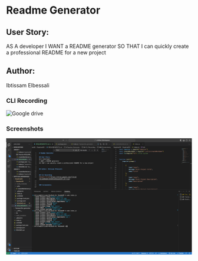 # Readme Generator

## User Story: 
AS A developer
I WANT a README generator
SO THAT I can quickly create a professional README for a new project


## Author: 
Ibtissam Elbessali


### CLI Recording
![Google drive](https://drive.google.com/file/d/19LOw8HBeNDiX6hD4UodkVpeakZAPv_Wr/view)


### Screenshots
![creenshot](Screenshot%202023-02-14%20at%2011.28.21%20AM.png)
